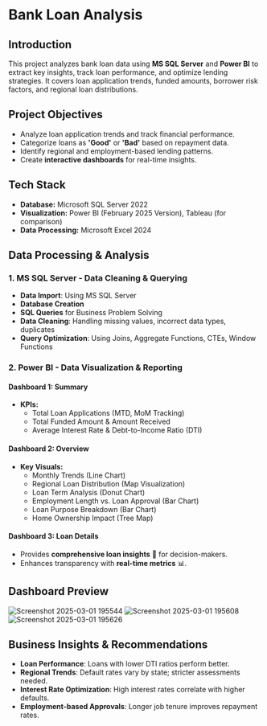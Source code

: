 # Bank Loan Analysis

## Introduction
This project analyzes bank loan data using **MS SQL Server** and **Power BI** to extract key insights, track loan performance, and optimize lending strategies. It covers loan application trends, funded amounts, borrower risk factors, and regional loan distributions.

## Project Objectives
- Analyze loan application trends and track financial performance.
- Categorize loans as **'Good'** or **'Bad'** based on repayment data.
- Identify regional and employment-based lending patterns.
- Create **interactive dashboards** for real-time insights.

## Tech Stack
- **Database:** Microsoft SQL Server 2022
- **Visualization:** Power BI (February 2025 Version), Tableau (for comparison)
- **Data Processing:** Microsoft Excel 2024


## Data Processing & Analysis
### 1. **MS SQL Server - Data Cleaning & Querying**
-  **Data Import**: Using MS SQL Server
-  **Database Creation**
-  **SQL Queries** for Business Problem Solving
-  **Data Cleaning**: Handling missing values, incorrect data types, duplicates
-  **Query Optimization**: Using Joins, Aggregate Functions, CTEs, Window Functions

### 2. **Power BI - Data Visualization & Reporting**
#### **Dashboard 1: Summary**
- **KPIs:**
  -  Total Loan Applications (MTD, MoM Tracking)
  -  Total Funded Amount & Amount Received
  -  Average Interest Rate & Debt-to-Income Ratio (DTI)

#### **Dashboard 2: Overview**
- **Key Visuals:**
  -  Monthly Trends (Line Chart)
  -  Regional Loan Distribution (Map Visualization)
  -  Loan Term Analysis (Donut Chart)
  -  Employment Length vs. Loan Approval (Bar Chart)
  -  Loan Purpose Breakdown (Bar Chart)
  -  Home Ownership Impact (Tree Map)

#### **Dashboard 3: Loan Details**
- Provides **comprehensive loan insights** 🏦 for decision-makers.
- Enhances transparency with **real-time metrics** 📊.


## Dashboard Preview  
![Screenshot 2025-03-01 195544](https://github.com/user-attachments/assets/9b6cb4f7-34b6-4f02-bab5-ec33d710b632)
![Screenshot 2025-03-01 195608](https://github.com/user-attachments/assets/d7644b08-5ef3-442f-913b-ea894e684d07)
![Screenshot 2025-03-01 195626](https://github.com/user-attachments/assets/763789df-a494-4599-b0f6-be85d3854bbf)



## Business Insights & Recommendations
- **Loan Performance**: Loans with lower DTI ratios perform better.
- **Regional Trends**: Default rates vary by state; stricter assessments needed.
- **Interest Rate Optimization**: High interest rates correlate with higher defaults.
- **Employment-based Approvals**: Longer job tenure improves repayment rates.



